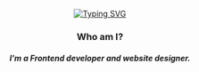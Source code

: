 
<p align="center">
 <a href="https://git.io/typing-svg"><img src="https://readme-typing-svg.demolab.com?font=Fira+Code&size=25&duration=4000&pause=1000&color=F79513&center=true&width=435&lines=Hello%2C+I'm+Patryk+Kawiak;React+Developer;Websites+%26+Apps+creator" alt="Typing SVG" /></a>
</p>

<h3 align="center">Who am I?</h3>
<h5 align="center">I'm a Frontend developer and website designer.</h5>
